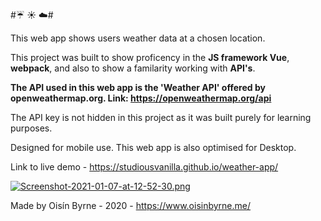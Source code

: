 
#:umbrella: :sunny: :cloud:#

This web app shows users weather data at a chosen location.

This project was built to show proficency in the **JS framework Vue**, **webpack**, and also to show a familarity working with **API's**.

**The API used in this web app is the 'Weather API' offered by openweathermap.org. 
Link: https://openweathermap.org/api**

The API key is not hidden in this project as it was built purely for learning purposes.

Designed for mobile use. This web app is also optimised for Desktop.

Link to live demo - https://studiousvanilla.github.io/weather-app/


[![Screenshot-2021-01-07-at-12-52-30.png](https://i.postimg.cc/VNzTDQcx/Screenshot-2021-01-07-at-12-52-30.png)](https://postimg.cc/QFn0dzCm)

Made by Oisín Byrne - 2020 - https://www.oisinbyrne.me/
